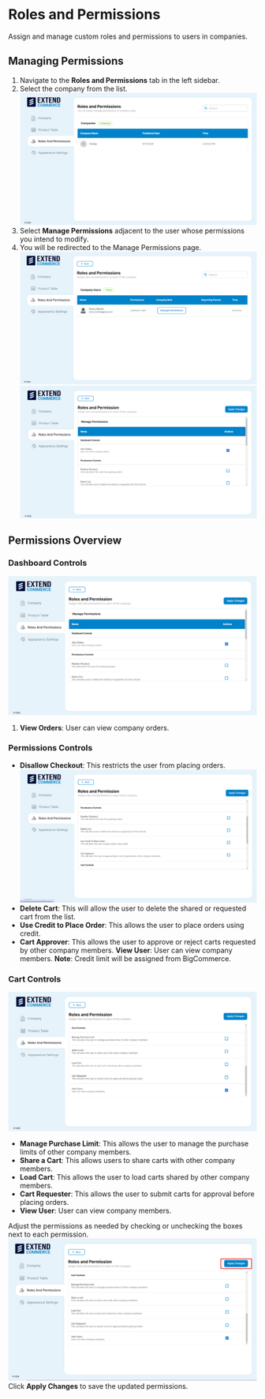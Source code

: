 # Roles and Permissions

Assign and manage custom roles and permissions to users in companies.

## Managing Permissions

1. Navigate to the **Roles and Permissions** tab in the left sidebar.
2. Select the company from the list.
![RolesPermissions](./images/RP1.png)
3. Select **Manage Permissions** adjacent to the user whose permissions you intend to modify.
4. You will be redirected to the Manage Permissions page.
![RolesPermissions](./images/RP2.png)
![RolesPermissions](./images/RP3.png)
## Permissions Overview

### Dashboard Controls
![RolesPermissions](./images/ViewOrder.png)
1. **View Orders**: User can view company orders.

### Permissions Controls

- **Disallow Checkout**: This restricts the user from placing orders.
![RolesPermissions](./images/RP5.png)
- **Delete Cart**: This will allow the user to delete the shared or requested cart from the list.
- **Use Credit to Place Order**: This allows the user to place orders using credit.
- **Cart Approver**: This allows the user to approve or reject carts requested by other company members.
  **View User**: User can view company members.
  **Note**: Credit limit will be assigned from BigCommerce.

### Cart Controls
![RolesPermissions](./images/RP6.png)
- **Manage Purchase Limit**: This allows the user to manage the purchase limits of other company members.
- **Share a Cart**: This allows users to share carts with other company members.
- **Load Cart**: This allows the user to load carts shared by other company members.
- **Cart Requester**: This allows the user to submit carts for approval before placing orders.
- **View User**: User can view company members.

Adjust the permissions as needed by checking or unchecking the boxes next to each permission.
![RolesPermissions](./images/RP7.png)
Click **Apply Changes** to save the updated permissions.